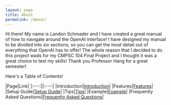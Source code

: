 ```yaml
---
layout: page
title: About
permalink: /about/
---
```


Hi there! My name is Landon Schmader and I have created a great manual of how to navigate around the OpenAI interface! I have designed my manual to be divided into six sections, so you can get the most detail out of everything that OpenAI has to offer! The whole reason that I decided to do this project wads for my CMPSC 104 Final Project and I thought it was a great choice to test my skills! Thank you Professor Hang for a great semester!

Here's a Table of Contents!

|Page|Link|
|:---:||:---:|
|Introduction|[Introduction](http://127.0.0.1:4000/finalsite.github.io/jekyll/update/2024/12/10/introduction.html)|
|Features|[Features](http://127.0.0.1:4000/finalsite.github.io/2024/12/10/features.html)|
|Setup Guide|[Setup Guide](http://127.0.0.1:4000/finalsite.github.io/2024/12/10/setup-guide.html)|
|Tips|[Tips](http://127.0.0.1:4000/finalsite.github.io/2024/12/10/tips.html)|
|Example|[Example](http://127.0.0.1:4000/finalsite.github.io/2024/12/10/example.html)|
|Frequently Asked Questions|[Frequently Asked Questions](http://127.0.0.1:4000/finalsite.github.io/2024/12/10/frequently-asked-questions.html)|